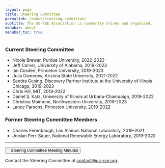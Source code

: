 ```yaml
---
layout: page
title: Steering Committee
permalink: /about/steering-committee/
subtitle: The US-RSE Association is community driven and organized.
menubar: about
menubar_toc: true
---
```



### Current Steering Committee

* Nicole Brewer, Purdue University, 2022-2023
* Jeff Carver, University of Alabama, 2019-2023
* Ian Cosden, Princeton University, 2019-2023
* Julia Damerow, Arizona State University, 2021-2022
* Sandra Gesing, Discovery Partner Institute at the University of Illinois Chicago, 2019-2023
* Chris Hill, MIT, 2019-2022
* Daniel S. Katz, University of Illinois at Urbana-Champaign, 2019-2022
* Christina Maimone, Northwestern University, 2019-2023
* Lance Parsons, Princeton University, 2019-2022

### Former Steering Committee Members

* Charles Ferenbaugh, Los Alamos National Laboratory, 2019-2021
* Jordan Perr-Sauer, National Renewable Energy Laboratory, 2019-2020


<hr>

<p><a href="https://drive.google.com/open?id=1IKvT0xIkBTqHpBgUUaANpjFCdMki3R4J" target="_blank">
<button class="btn btn-primary"><i style="margin-right:10px" class="fa fa-file-text-o"></i>Steering Committee Meeting Minutes</button></a></p>

Contact the Steering Committee at [contact@us-rse.org](mailto:us-rse.org).

